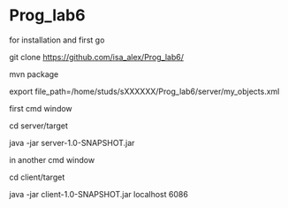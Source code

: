 # Prog_lab6

for installation and first go

git clone https://github.com/isa_alex/Prog_lab6/ 

mvn package

export file_path=/home/studs/sXXXXXX/Prog_lab6/server/my_objects.xml

first cmd window

cd server/target

java -jar server-1.0-SNAPSHOT.jar

in another cmd window

cd client/target

java -jar client-1.0-SNAPSHOT.jar localhost 6086
